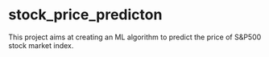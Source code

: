 # stock_price_predicton
This project aims at creating an ML algorithm to predict the price of S&amp;P500 stock market index.
